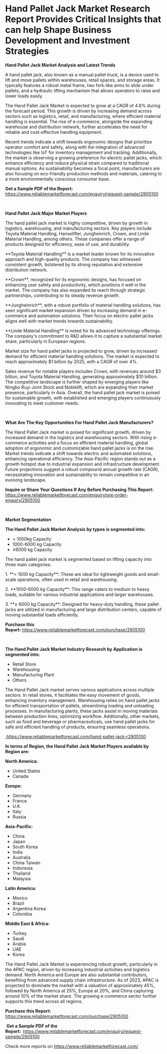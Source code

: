 <p><h1>Hand Pallet Jack Market Research Report Provides Critical Insights that can help Shape Business Development and Investment Strategies</h1></p><p><strong>Hand Pallet Jack Market Analysis and Latest Trends</strong></p>
<p><p>A hand pallet jack, also known as a manual pallet truck, is a device used to lift and move pallets within warehouses, retail spaces, and storage areas. It typically features a robust metal frame, two fork-like arms to slide under pallets, and a hydraulic lifting mechanism that allows operators to raise and lower loads easily. </p><p>The Hand Pallet Jack Market is expected to grow at a CAGR of 4.8% during the forecast period. This growth is driven by increasing demand across sectors such as logistics, retail, and manufacturing, where efficient material handling is essential. The rise of e-commerce, alongside the expanding warehouse and distribution network, further accelerates the need for reliable and cost-effective handling equipment. </p><p>Recent trends indicate a shift towards ergonomic designs that prioritize operator comfort and safety, along with the integration of advanced technologies like IoT for inventory management and tracking. Additionally, the market is observing a growing preference for electric pallet jacks, which enhance efficiency and reduce physical strain compared to traditional manual options. As sustainability becomes a focal point, manufacturers are also focusing on eco-friendly production methods and materials, catering to a more environmentally conscious consumer base.</p></p>
<p><strong>Get a Sample PDF of the Report:&nbsp;</strong> <a href="https://www.reliablemarketforecast.com/enquiry/request-sample/2905100?utm_campaign=2299&utm_medium=2&utm_source=Github&utm_content=ia&utm_term=12032025&utm_id=hand-pallet-jack">https://www.reliablemarketforecast.com/enquiry/request-sample/2905100</a></p>
<p>&nbsp;</p>
<p><strong>Hand Pallet Jack Major Market Players</strong></p>
<p><p>The hand pallet jack market is highly competitive, driven by growth in logistics, warehousing, and manufacturing sectors. Key players include Toyota Material Handling, Hanselifter, Jungheinrich, Crown, and Linde Material Handling, among others. These companies offer a range of products designed for efficiency, ease of use, and durability.</p><p>**Toyota Material Handling** is a market leader known for its innovative approach and high-quality products. The company has witnessed consistent growth, bolstered by its strong reputation and extensive distribution network. </p><p>**Crown**, recognized for its ergonomic designs, has focused on enhancing user safety and productivity, which positions it well in the market. The company has also expanded its reach through strategic partnerships, contributing to its steady revenue growth.</p><p>**Jungheinrich**, with a robust portfolio of material handling solutions, has seen significant market expansion driven by increasing demand in e-commerce and automation solutions. Their focus on electric pallet jacks aligns well with market trends towards sustainability.</p><p>**Linde Material Handling** is noted for its advanced technology offerings. The company's commitment to R&D allows it to capture a substantial market share, particularly in European regions.</p><p>Market size for hand pallet jacks is projected to grow, driven by increased demand for efficient material handling solutions. The market is expected to reach approximately $1 billion by 2025, with a CAGR of over 4%.</p><p>Sales revenue for notable players includes Crown, with revenues around $3 billion, and Toyota Material Handling, generating approximately $10 billion. The competitive landscape is further shaped by emerging players like Ningbo Ruyi Joint Stock and Noblelift, which are expanding their market presence, particularly in Asia. Overall, the hand pallet jack market is poised for sustainable growth, with established and emerging players continuously innovating to meet customer needs.</p></p>
<p>&nbsp;</p>
<p><strong>What Are The Key Opportunities For Hand Pallet Jack Manufacturers?</strong></p>
<p><p>The Hand Pallet Jack market is poised for significant growth, driven by increased demand in the logistics and warehousing sectors. With rising e-commerce activities and a focus on efficient material handling, global adoption of ergonomic and customizable hand pallet jacks is on the rise. Market trends indicate a shift towards electric and automated solutions, enhancing operational efficiency. The Asia-Pacific region stands out as a growth hotspot due to industrial expansion and infrastructure development. Future projections suggest a robust compound annual growth rate (CAGR), necessitating innovation and sustainability to remain competitive in an evolving landscape.</p></p>
<p><strong>Inquire or Share Your Questions If Any Before Purchasing This Report:</strong> <a href="https://www.reliablemarketforecast.com/enquiry/pre-order-enquiry/2905100?utm_campaign=2299&utm_medium=2&utm_source=Github&utm_content=ia&utm_term=12032025&utm_id=hand-pallet-jack">https://www.reliablemarketforecast.com/enquiry/pre-order-enquiry/2905100</a></p>
<p>&nbsp;</p>
<p><strong>Market Segmentation</strong></p>
<p><strong>The Hand Pallet Jack Market Analysis by types is segmented into:</strong></p>
<p><ul><li>< 1000kg Capacity</li><li>1000-6000 kg Capacity</li><li>≥6000 kg Capacity</li></ul></p>
<p><p>The hand pallet jack market is segmented based on lifting capacity into three main categories: </p><p>1. **< 1000 kg Capacity**: These are ideal for lightweight goods and small-scale operations, often used in retail and warehousing.</p><p> </p><p>2. **1000-6000 kg Capacity**: This range caters to medium to heavy loads, suitable for various industrial applications and larger warehouses.</p><p>3. **≥ 6000 kg Capacity**: Designed for heavy-duty handling, these pallet jacks are utilized in manufacturing and large distribution centers, capable of moving substantial loads efficiently.</p></p>
<p><strong>Purchase this Report:&nbsp;</strong><a href="https://www.reliablemarketforecast.com/purchase/2905100?utm_campaign=2299&utm_medium=2&utm_source=Github&utm_content=ia&utm_term=12032025&utm_id=hand-pallet-jack">https://www.reliablemarketforecast.com/purchase/2905100</a></p>
<p>&nbsp;</p>
<p><strong>The Hand Pallet Jack Market Industry Research by Application is segmented into:</strong></p>
<p><ul><li>Retail Store</li><li>Warehousing</li><li>Manufacturing Plant</li><li>Others</li></ul></p>
<p><p>The Hand Pallet Jack market serves various applications across multiple sectors. In retail stores, it facilitates the easy movement of goods, enhancing inventory management. Warehousing relies on hand pallet jacks for efficient transportation of pallets, streamlining loading and unloading processes. In manufacturing plants, these jacks assist in moving materials between production lines, optimizing workflow. Additionally, other markets, such as food and beverage or pharmaceuticals, use hand pallet jacks for safe and efficient handling of products, ensuring seamless operations.</p></p>
<p><a href="https://www.reliablemarketforecast.com/hand-pallet-jack-r2905100?utm_campaign=2299&utm_medium=2&utm_source=Github&utm_content=ia&utm_term=12032025&utm_id=hand-pallet-jack">&nbsp;https://www.reliablemarketforecast.com/hand-pallet-jack-r2905100</a></p>
<p><strong>In terms of Region, the Hand Pallet Jack Market Players available by Region are:</strong></p>
<p>
    <p> <strong> North America: </strong>
        <ul>
            <li>United States</li>
            <li>Canada</li>
        </ul>
        </p> 
    <p> <strong> Europe: </strong>
        <ul>
            <li>Germany</li>
            <li>France</li>
            <li>U.K.</li>
            <li>Italy</li>
            <li>Russia</li>
        </ul>
        </p> 
    <p> <strong> Asia-Pacific: </strong>
        <ul>
            <li>China</li>
            <li>Japan</li>
            <li>South Korea</li>
            <li>India</li>
            <li>Australia</li>
            <li>China Taiwan</li>
            <li>Indonesia</li>
            <li>Thailand</li>
            <li>Malaysia</li>
        </ul>
        </p> 
    <p> <strong> Latin America: </strong>
        <ul>
            <li>Mexico</li>
            <li>Brazil</li>
            <li>Argentina Korea</li>
            <li>Colombia</li>
        </ul>
        </p> 
    <p> <strong> Middle East & Africa: </strong>
        <ul>
            <li>Turkey</li>
            <li>Saudi</li>
            <li>Arabia</li>
            <li>UAE</li>
            <li>Korea</li>
        </ul>
    </p>
    </p>
<p><p>The Hand Pallet Jack Market is experiencing robust growth, particularly in the APAC region, driven by increasing industrial activities and logistics demand. North America and Europe are also substantial contributors, benefiting from advanced supply chain infrastructure. As of 2023, APAC is projected to dominate the market with a valuation of approximately 45%, followed by North America at 25%, Europe at 20%, and China capturing around 10% of the market share. The growing e-commerce sector further supports this trend across all regions.</p></p>
<p><strong>Purchase this Report: </strong><a href="https://www.reliablemarketforecast.com/purchase/2905100?utm_campaign=2299&utm_medium=2&utm_source=Github&utm_content=ia&utm_term=12032025&utm_id=hand-pallet-jack">https://www.reliablemarketforecast.com/purchase/2905100</a></p>
<p>&nbsp;<strong>Get a Sample PDF of the Report:&nbsp;&nbsp;</strong><a href="https://www.reliablemarketforecast.com/enquiry/request-sample/2905100?utm_campaign=2299&utm_medium=2&utm_source=Github&utm_content=ia&utm_term=12032025&utm_id=hand-pallet-jack">https://www.reliablemarketforecast.com/enquiry/request-sample/2905100</a></p>
<p><strong></strong></p>
<p>Check more reports on <a href="https://www.reliablemarketforecast.com/?utm_campaign=2299&utm_medium=2&utm_source=Github&utm_content=ia&utm_term=12032025&utm_id=hand-pallet-jack">https://www.reliablemarketforecast.com/</a></p>